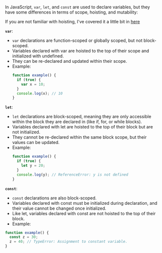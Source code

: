 
In JavaScript, `var`, `let`, and `const` are used to declare variables, but they have some differences in terms of scope, hoisting, and mutability:

If you are not familiar with hoisting, I've covered it a little bit in [here](https://github.com/abroroo/til/blob/main/Javascript/Hoisting%20-%20Function%20Declaration%20vs%20Arrow%20Function.md)

__`var`__:

 - `var` declarations are function-scoped or globally scoped, but not block-scoped.
 - Variables declared with var are hoisted to the top of their scope and initialized with undefined.
 - They can be re-declared and updated within their scope.
 - Example:
     ```javaScript
     function example() {
       if (true) {
         var x = 10;
       }
       console.log(x); // 10
     }
     
     ```
__`let`__:

 - `let` declarations are block-scoped, meaning they are only accessible within the block they are declared in (like if, for, or while blocks).
 - Variables declared with let are hoisted to the top of their block but are not initialized.
 - They cannot be re-declared within the same block scope, but their values can be updated.
 - Example:
    ```javascript
    function example() {
      if (true) {
        let y = 20;
      }
      console.log(y); // ReferenceError: y is not defined
    }
    ```
__`const`__:

 - `const` declarations are also block-scoped.
 - Variables declared with const must be initialized during declaration, and their value cannot be changed once initialized.
 - Like let, variables declared with const are not hoisted to the top of their block.
 - Example:
```javascript
function example() {
  const z = 30;
  z = 40; // TypeError: Assignment to constant variable.
}
```
